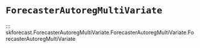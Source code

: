 # `ForecasterAutoregMultiVariate`

::: skforecast.ForecasterAutoregMultiVariate.ForecasterAutoregMultiVariate.ForecasterAutoregMultiVariate
